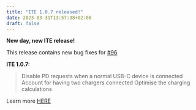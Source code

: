 ```yaml
---
title: "ITE 1.0.7 released!"
date: 2023-03-31T13:57:38+02:00
draft: false
---
```


**New day, new ITE release!**

This release contains new bug fixes for [#96](https://github.com/StarLabsLtd/firmware/issues/96)

**ITE 1.0.7:**

> Disable PD requests when a normal USB-C device is connected
> Account for having two chargers connected
> Optimise the charging calculations

Learn more [HERE](https://github.com/StarLabsLtd/firmware/commit/ad1d081c533ccb453839d07325aff39896e8988e)